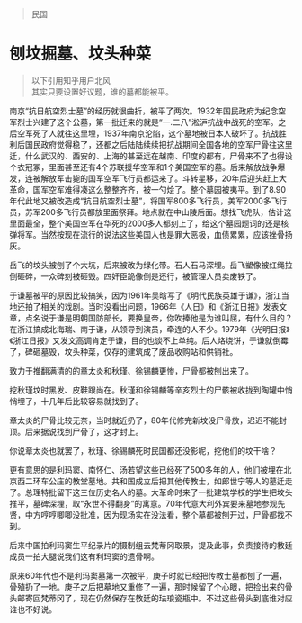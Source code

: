 >民国

# 刨坟掘墓、坟头种菜
>以下引用知乎用户北风  
其实只要设置好议题，谁的墓都能被平。

南京“抗日航空烈士墓”的经历就很曲折，被平了两次。1932年国民政府为纪念空军烈士兴建了这个公墓，第一批迁来的就是“一.二八”淞沪抗战中战死的空军。之后空军死了人就往这里埋，1937年南京沦陷，这个墓地被日本人破坏了。抗战胜利后国民政府觉得稳了，还都之后陆陆续续把抗战期间全国各地的空军尸骨往这里迁，什么武汉的、西安的、上海的甚至远在越南、印度的都有，尸骨来不了也得设个衣冠冢，里面甚至还有4个苏联援华空军和1个美国空军的墓。后来解放战争爆发，连被解放军击毙的国军空军飞行员都运来了。斗转星移，20年后迎头赶上大革命，国军空军难得凑这么整整齐齐，被一勺烩了。整个墓园被夷平。到了8.90年代此地又被改造成“抗日航空烈士墓”，将国军800多飞行员，美军2000多飞行员，苏军200多飞行员都放里面祭拜。地点就在中山陵后面。想找飞虎队，估计这里面最全，整个美国空军在华死的2000多人都刻上了，给这个墓园题词的还是核弹将军。当然按现在流行的说法这些美国人也是罪大恶极，血债累累，应该挫骨扬灰。  

岳飞的坟头被刨了个大坑，后来被改为绿化带。石人石马深埋。岳飞塑像被红绳拉倒砸碎，一众碑刻被砸毁。四奸臣跪像倒是还行，被管理人员卖废铁了。

于谦墓被平的原因比较搞笑，因为1961年吴晗写了《明代民族英雄于谦》，浙江当地还拍了相关的戏剧。当时没看出问题，1966年《人日》和《浙江日报》发表文章，点名说于谦是明朝国防部长，要换皇帝，你吹捧他是为谁叫屈，有什么目的？  在浙江搞成北海瑞、南于谦，从领导到演员，牵连的人不少。1979年《光明日报》《浙江日报》又发文高调肯定于谦，目的也谈不上单纯。后人烙烧饼，于谦就倒霉了，碑砸墓毁，坟头种菜，仅存的建筑成了废品收购站和供销社。  

致力于推翻满清的的章太炎和秋瑾、徐锡麟更惨，尸骨都被刨出来了。</p><p data-pid="Xf5PyQaP">挖秋瑾坟时黑发、皮鞋跟尚在。秋瑾和徐锡麟等辛亥烈士的尸骸被收拢到陶罐中悄悄埋了，十几年后比较容易就找到了。</p><p data-pid="ooJpveXR">章太炎的尸骨比较无奈，当时就近扔了，80年代修完新坟没尸骨放，迟迟不能封顶。后来据说找到尸骨了，这才封上。</p><p data-pid="w_2D-BbC">你说章太炎也就罢了，秋瑾、徐锡麟死时民国都还没影呢，挖他们的坟干啥？</p><p data-pid="ynhmOSI4">更有意思的是利玛窦、南怀仁、汤若望这些已经死了500多年的人，他们被埋在北京西二环车公庄的教堂墓地。共和国成立后把其他传教士，如郎世宁等人的墓迁走了。总理特批留下这三位历史名人的墓。大革命时来了一批建筑学校的学生把坟头推平，墓碑深埋，取“永世不得翻身”的寓意。70年代意大利外宾要来墓地参观先贤，中方哼哼唧唧没批准，因为现场实在没法看，整个墓都被刨开过，尸骨都找不到。</p><p data-pid="EX2-1MYe">后来中国拍利玛窦生平纪录片的摄制组去梵蒂冈取景，提及此事，负责接待的教廷成员一拍大腿说我们这有利玛窦的遗骨啊。</p><p data-pid="8chQuj8p">原来60年代也不是利玛窦墓第一次被平，庚子时就已经把传教士墓都刨了一遍，骨殖扔了一地。庚子之后把墓地又重修了一遍，那时候留了个心眼，把捡出来的骨头邮寄回梵蒂冈了，现在仍然保存在教廷的珐琅瓷瓶中。不过这些骨头到底谁对应谁也不好说。</p><p data-pid="fPB7_oQs">